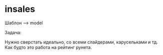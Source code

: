 # insales

Шаблон --> model

Задача:

Нужно сверстать идеально, со всеми слайдерами, карусельками и тд.
Как будто это работа на рейтинг рунета.